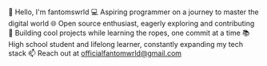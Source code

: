 👋 Hello, I'm fantomswrld
💻 Aspiring programmer on a journey to master the digital world
🌐 Open source enthusiast, eagerly exploring and contributing
🚀 Building cool projects while learning the ropes, one commit at a time
📚 High school student and lifelong learner, constantly expanding my tech stack
📫 Reach out at officialfantomwrld@gmail.com
